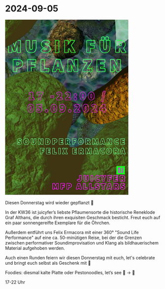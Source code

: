 # 2024-09-05


<img src="./240905.jpg" width="400">



Diesen Donnerstag wird wieder gepflanzt 🌿

In der KW36 ist juicyfer’s liebste Pflaumensorte die historische Reneklode Graf Althans, die durch ihren exquisiten Geschmack besticht. Freut euch auf ein paar sonnengereifte Exemplare für die Öhrchen.

Außerdem entführt uns Felix Ermacora mit einer 360° "Sound Life Performance" auf eine ca. 50-minütigen Reise, bei der die Grenzen zwischen performativer Soundimprovisation und Klang als bildhauerischem Material aufgehoben werden.

Auch einen Runden feiern wir diesen Donnerstag mit euch, let's celebrate und bringt euch selbst als Geschenk mit 🎈

Foodies: diesmal kalte Platte oder Pestonoodles, let’s see
🥙 → 🍻

17-22 Uhr
